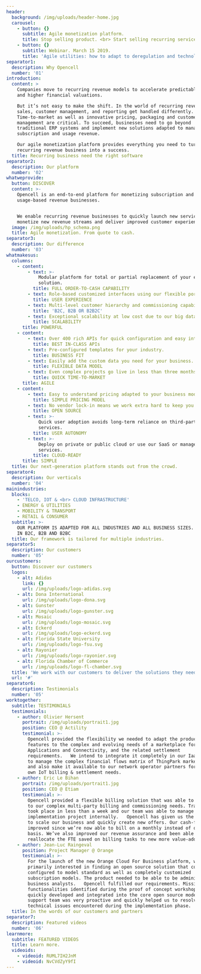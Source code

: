 ```yaml
---
header:
  background: /img/uploads/header-home.jpg
  carousel:
    - button: {}
      subtitle: Agile monetization platform.
      title: Stop selling product. <br> Start selling recurring services.
    - button: {}
      subtitle: Webinar. March 15 2019.
      title: 'Agile utilities: how to adapt to deregulation and technological change'
separator1:
  description: Why Opencell
  number: '01'
introduction:
  content: >
    Companies move to recurring revenue models to accelerate predictable growth
    and higher financial valuations.

    But it’s not easy to make the shift. In the world of recurring revenue,
    sales, customer management, and reporting get handled differently.
    Time-to-market as well as innovative pricing, packaging and customer
    management are critical. To succeed, businesses need to go beyond
    traditional ERP systems and implement new solutions adapted to managing
    subscription and usage revenue.

    Our agile monetization platform provides everything you need to turn your
    recurring revenue business into a success.
  title: Recurring business need the right software
separator2:
  description: Our platform
  number: '02'
whatweprovide:
  button: DISCOVER
  content: >-
    Opencell is an end-to-end platform for monetizing subscription and
    usage-based revenue businesses.


    We enable recurring revenue businesses to quickly launch new services, to
    monetize new revenue streams and deliver improved customer experiences.
  image: /img/uploads/hp_schema.png
  title: Agile monetization. From quote to cash.
separator3:
  description: Our difference
  number: '03'
whatmakesus:
  columns:
    - content:
        - text: >-
            Modular platform for total or partial replacement of your existing
            solution.
          title: FULL ORDER-TO-CASH CAPABILITY
        - text: Role-based customized interfaces using our flexible portal.
          title: USER EXPERIENCE
        - text: Multi-level customer hierarchy and commissioning capability.
          title: 'B2C, B2B OR B2B2C'
        - text: Exceptional scalability at low cost due to our big data technology.
          title: SCALABILITY
      title: POWERFUL
    - content:
        - text: Over 400 rich APIs for quick configuration and easy integration.
          title: BEST IN-CLASS APIs
        - text: Pre-configured templates for your industry.
          title: BUSINESS FIT
        - text: Easily add the custom data you need for your business.
          title: FLEXIBLE DATA MODEL
        - text: Even complex projects go live in less than three months.
          title: QUICK TIME-TO-MARKET
      title: AGILE
    - content:
        - text: Easy to understand pricing adapted to your business model.
          title: SIMPLE PRICING MODEL
        - text: No vendor lock-in means we work extra hard to keep you happy.
          title: OPEN SOURCE
        - text: >-
            Quick user adoption avoids long-term reliance on third-party
            services.
          title: USER AUTONOMY
        - text: >-
            Deploy on private or public cloud or use our SaaS or managed hosting
            services.
          title: CLOUD-READY
      title: SIMPLE
  title: Our next-generation platform stands out from the crowd.
separator4:
  description: Our verticals
  number: '04'
mainindustries:
  blocks:
    - 'TELCO, IOT & <br> CLOUD INFRASTRUCTURE'
    - ENERGY & UTILITIES
    - MOBILITY & TRANSPORT
    - RETAIL & CONSUMER
  subtitle: >-
    OUR PLATFORM IS ADAPTED FOR ALL INDUSTRIES AND ALL BUSINESS SIZES. IT WORKS
    IN B2C, B2B AND B2BC
  title: Our framework is tailored for multiple industries.
separator5:
  description: Our customers
  number: '05'
ourcustomers:
  button: Discover our customers
  logos:
    - alt: Adidas
      link: {}
      url: /img/uploads/logo-adidas.svg
    - alt: Dona International
      url: /img/uploads/logo-dona.svg
    - alt: Gunster
      url: /img/uploads/logo-gunster.svg
    - alt: Mosaic
      url: /img/uploads/logo-mosaic.svg
    - alt: Eckerd
      url: /img/uploads/logo-eckerd.svg
    - alt: Florida State University
      url: /img/uploads/logo-fsu.svg
    - alt: Rayonier
      url: /img/uploads/logo-rayonier.svg
    - alt: Florida Chamber of Commerce
      url: /img/uploads/logo-fl-chamber.svg
  title: 'We work with our customers to deliver the solutions they need. '
  url: '#'
separator6:
  description: Testimonials
  number: '05'
worktogether:
  subtitle: TESTIMONIALS
  testimonials:
    - author: Olivier Hersent
      portrait: /img/uploads/portrait1.jpg
      position: CEO @ Actility
      testimonial: >-
        Opencell provided the flexibility we needed to adapt the product billing
        features to the complex and evolving needs of a marketplace for Devices,
        Applications and Connectivity, and the related settlement
        requirements.   We intend to integrate it completely in our IaaS cloud
        to manage the complex financial flows matrix of ThingPark marketplace,
        and also make it available to our network operator partners for their
        own IoT billing & settlement needs.
    - author: Eric Le Bihan
      portrait: /img/uploads/portrait1.jpg
      position: CEO @ Etiam
      testimonial: >-
        Opencell provided a flexible billing solution that was able to respond
        to our complex multi-party billing and commissioning needs. Training
        took place in less than a week and our team was able to manage the
        implementation project internally.   Opencell has given us the ability
        to scale our business and quickly create new offers. Our cash-flow has
        improved since we’re now able to bill on a monthly instead of quarterly
        basis. We’ve also improved our revenue assurance and been able to
        reallocate the FTE saved on billing tasks to new more value-added tasks.
    - author: Jean-Luc Raingeval
      position: Project Manager @ Orange
      testimonial: >-
        For the launch of the new Orange Cloud For Business platform, we were
        primarily interested in finding an open source solution that could be
        configured to model standard as well as completely customized
        subscription models. The product needed to be able to be administered by
        business analysts.   Opencell fulfilled our requirements. Missing
        functionalities identified during the proof of concept workshop were
        quickly developed and integrated into the core open source model. The
        support team was very proactive and quickly helped us to resolve all
        technical issues encountered during the implementation phase.
  title: In the words of our customers and partners
separator7:
  description: Featured videos
  number: '06'
learnmore:
  subtitle: FEATURED VIDEOS
  title: Learn more.
  videoids:
    - videoid: RUML7IH2JnM
    - videoid: NvCVdZyY9fI
---
```


